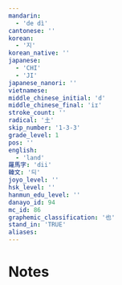 ```yaml
---
mandarin:
  - 'de dì'
cantonese: ''
korean:
  - '지'
korean_native: ''
japanese:
  - 'CHI'
  - 'JI'
japanese_nanori: ''
vietnamese:
middle_chinese_initial: 'd'
middle_chinese_final: 'iɪ'
stroke_count: ''
radical: '土'
skip_number: '1-3-3'
grade_level: 1
pos: ''
english:
  - 'land'
羅馬字: 'dii'
韓文: '듸'
joyo_level: ''
hsk_level: ''
hanmun_edu_level: ''
danayo_id: 94
mc_id: 86
graphemic_classification: '也'
stand_in: 'TRUE'
aliases:
---
```


# Notes
